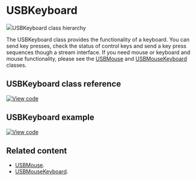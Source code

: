 # USBKeyboard

<span class="images">![](https://os.mbed.com/docs/mbed-os/development/mbed-os-api-doxy/class_u_s_b_keyboard.png)<span>USBKeyboard class hierarchy</span></span>

The USBKeyboard class provides the functionality of a keyboard. You can send key presses, check the status of control keys and send a key press sequences though a stream interface. If you need mouse or keyboard and mouse functionality, please see the [USBMouse](../apis/usbmouse.html) and [USBMouseKeyboard](../apis/usbmousekeyboard.html) classes.

## USBKeyboard class reference

[![View code](https://www.mbed.com/embed/?type=library)](https://os.mbed.com/docs/mbed-os/development/mbed-os-api-doxy/class_u_s_b_keyboard.html)

## USBKeyboard example

[![View code](https://www.mbed.com/embed/?url=https://github.com/ARMmbed/mbed-os-snippet-USBKeyboard/tree/v6.10)](https://github.com/ARMmbed/mbed-os-snippet-USBKeyboard/blob/v6.10/main.cpp)

## Related content

- [USBMouse](../apis/usbmouse.html).
- [USBMouseKeyboard](../apis/usbmousekeyboard.html).
